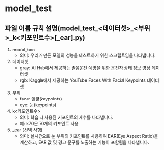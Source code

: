 # model_test

## 파일 이름 규칙 설명(model_test_<데이터셋>_<부위>_k<키포인트수>[_ear].py)
1. model_test
   - 의미: 우리가 만든 모델의 성능을 테스트하기 위한 스크립트임을 나타냅니다.
2. 데이터셋
   - gray: AI Hub에서 제공하는 졸음운전 예방을 위한 운전자 상태 정보 영상 데이터셋
   - rgb: Kaggle에서 제공하는 YouTube Faces With Facial Keypoints 데이터셋
3. 부위
   - face: 얼굴(keypoints)
   - eye: 눈(keypoints)
4. k<키포인트수>
   - 의미: 학습 시 사용된 키포인트의 개수를 나타냅니다.
   - 예: k70은 70개의 키포인트 사용
5. _ear (선택 사항)
   - 의미: 실시간으로 눈 부위의 키포인트를 사용하여 EAR(Eye Aspect Ratio)을 계산하고, EAR 값 및 경고 문구를 노출하는 기능이 포함됨을 나타냅니다.
